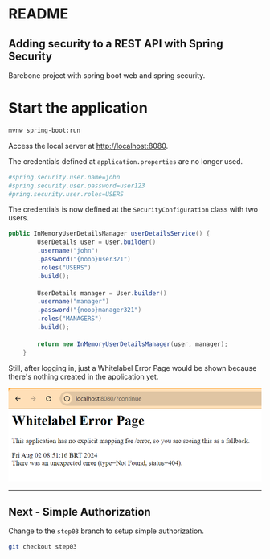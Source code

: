 # README

## Adding security to a REST API with Spring Security

Barebone project with spring boot web and spring security.

# Start the application

```bash
mvnw spring-boot:run
```

Access the local server at  [http://localhost:8080]().

The credentials defined at `application.properties` are no longer used.

```bash
#spring.security.user.name=john
#spring.security.user.password=user123
#pring.security.user.roles=USERS
```
The credentials is now defined at the `SecurityConfiguration` class with
two users.

```java
public InMemoryUserDetailsManager userDetailsService() {
        UserDetails user = User.builder()
        .username("john")
        .password("{noop}user321")
        .roles("USERS")
        .build();

        UserDetails manager = User.builder()
        .username("manager")
        .password("{noop}manager321")
        .roles("MANAGERS")
        .build();

        return new InMemoryUserDetailsManager(user, manager);
    }
```

Still, after logging in, just a Whitelabel Error Page would be shown because there's nothing created in the application yet.

![whitelabel error page](images/whitelabel-error-page.png)

----
## Next - Simple Authorization

Change to the `step03` branch to setup simple authorization.

```bash
git checkout step03
```